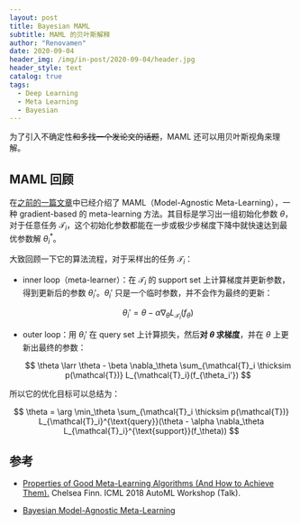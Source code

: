 ```yaml
---
layout: post
title: Bayesian MAML
subtitle: MAML 的贝叶斯解释
author: "Renovamen"
date: 2020-09-04
header_img: /img/in-post/2020-09-04/header.jpg
header_style: text
catalog: true
tags:
  - Deep Learning
  - Meta Learning
  - Bayesian
---
```



为了引入不确定性~~和多找一个发论文的话题~~，MAML 还可以用贝叶斯视角来理解。

<!-- more -->


## MAML 回顾

在[之前的一篇文章](/post/2020/08/05/meta-learning#maml)中已经介绍了 MAML（Model-Agnostic Meta-Learning），一种 gradient-based 的 meta-learning 方法。其目标是学习出一组初始化参数 $\theta$，对于任意任务 $\mathcal{T}_i$，这个初始化参数都能在一步或极少步梯度下降中就快速达到最优参数解 $\theta_i^*$。


大致回顾一下它的算法流程，对于采样出的任务 $\mathcal{T}_i$：

- inner loop（meta-learner）：在 $\mathcal{T}_i$ 的 support set 上计算梯度并更新参数，得到更新后的参数 $\theta_i'$。$\theta_i'$ 只是一个临时参数，并不会作为最终的更新：

    $$
    \theta_i' = \theta - \alpha \nabla_\theta L_{\mathcal{T}_i}(f_\theta)
    $$

- outer loop：用 $\theta_i'$ 在 query set 上计算损失，然后**对 $\theta$ 求梯度**，并在 $\theta$ 上更新出最终的参数：

    $$
    \theta \larr \theta - \beta \nabla_\theta \sum_{\mathcal{T}_i \thicksim p(\mathcal{T})} L_{\mathcal{T}_i}(f_{\theta_i'})
    $$

所以它的优化目标可以总结为：

$$
\theta = \arg \min_\theta \sum_{\mathcal{T}_i \thicksim p(\mathcal{T})} L_{\mathcal{T}_i}^{\text{query}}(\theta - \alpha \nabla_\theta L_{\mathcal{T}_i}^{\text{support}}(f_\theta))
$$



## 参考

- [Properties of Good Meta-Learning Algorithms (And How to Achieve Them).](https://ai.stanford.edu/~cbfinn/_files/icml2018_automl_35min.pdf) Chelsea Finn. ICML 2018 AutoML Workshop (Talk).

- [Bayesian Model-Agnostic Meta-Learning](https://www.slideshare.net/sangwoomo7/bayesian-modelagnostic-metalearning)